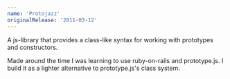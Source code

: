 ```yaml
---
name: 'Protojazz'
originalRelease: '2011-03-12'
---
```


A js-library that provides a class-like syntax for working with prototypes and constructors.

Made around the time I was learning to use ruby-on-rails and prototype.js. I build it as a lighter
alternative to prototype.js's class system.
